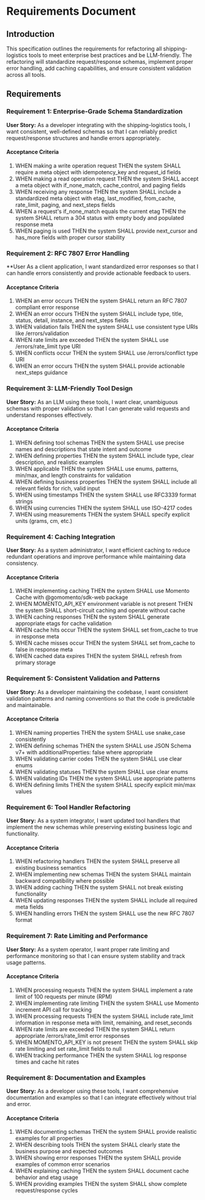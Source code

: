 # Requirements Document

## Introduction

This specification outlines the requirements for refactoring all shipping-logistics tools to meet enterprise best practices and be LLM-friendly. The refactoring will standardize request/response schemas, implement proper error handling, add caching capabilities, and ensure consistent validation across all tools.

## Requirements

### Requirement 1: Enterprise-Grade Schema Standardization

**User Story:** As a developer integrating with the shipping-logistics tools, I want consistent, well-defined schemas so that I can reliably predict request/response structures and handle errors appropriately.

#### Acceptance Criteria

1. WHEN making a write operation request THEN the system SHALL require a meta object with idempotency_key and request_id fields
2. WHEN making a read operation request THEN the system SHALL accept a meta object with if_none_match, cache_control, and paging fields
3. WHEN receiving any response THEN the system SHALL include a standardized meta object with etag, last_modified, from_cache, rate_limit, paging, and next_steps fields
4. WHEN a request's if_none_match equals the current etag THEN the system SHALL return a 304 status with empty body and populated response meta
5. WHEN paging is used THEN the system SHALL provide next_cursor and has_more fields with proper cursor stability

### Requirement 2: RFC 7807 Error Handling

**User As a client application, I want standardized error responses so that I can handle errors consistently and provide actionable feedback to users.

#### Acceptance Criteria

1. WHEN an error occurs THEN the system SHALL return an RFC 7807 compliant error response
2. WHEN an error occurs THEN the system SHALL include type, title, status, detail, instance, and next_steps fields
3. WHEN validation fails THEN the system SHALL use consistent type URIs like /errors/validation
4. WHEN rate limits are exceeded THEN the system SHALL use /errors/rate_limit type URI
5. WHEN conflicts occur THEN the system SHALL use /errors/conflict type URI
6. WHEN an error occurs THEN the system SHALL provide actionable next_steps guidance

### Requirement 3: LLM-Friendly Tool Design

**User Story:** As an LLM using these tools, I want clear, unambiguous schemas with proper validation so that I can generate valid requests and understand responses effectively.

#### Acceptance Criteria

1. WHEN defining tool schemas THEN the system SHALL use precise names and descriptions that state intent and outcome
2. WHEN defining properties THEN the system SHALL include type, clear description, and realistic examples
3. WHEN applicable THEN the system SHALL use enums, patterns, min/max, and length constraints for validation
4. WHEN defining business properties THEN the system SHALL include all relevant fields for rich, valid input
5. WHEN using timestamps THEN the system SHALL use RFC3339 format strings
6. WHEN using currencies THEN the system SHALL use ISO-4217 codes
7. WHEN using measurements THEN the system SHALL specify explicit units (grams, cm, etc.)

### Requirement 4: Caching Integration

**User Story:** As a system administrator, I want efficient caching to reduce redundant operations and improve performance while maintaining data consistency.

#### Acceptance Criteria

1. WHEN implementing caching THEN the system SHALL use Momento Cache with @gomomento/sdk-web package
2. WHEN MOMENTO_API_KEY environment variable is not present THEN the system SHALL short-circuit caching and operate without cache
3. WHEN caching responses THEN the system SHALL generate appropriate etags for cache validation
4. WHEN cache hits occur THEN the system SHALL set from_cache to true in response meta
5. WHEN cache misses occur THEN the system SHALL set from_cache to false in response meta
6. WHEN cached data expires THEN the system SHALL refresh from primary storage

### Requirement 5: Consistent Validation and Patterns

**User Story:** As a developer maintaining the codebase, I want consistent validation patterns and naming conventions so that the code is predictable and maintainable.

#### Acceptance Criteria

1. WHEN naming properties THEN the system SHALL use snake_case consistently
2. WHEN defining schemas THEN the system SHALL use JSON Schema v7+ with additionalProperties: false where appropriate
3. WHEN validating carrier codes THEN the system SHALL use clear enums
4. WHEN validating statuses THEN the system SHALL use clear enums
5. WHEN validating IDs THEN the system SHALL use appropriate patterns
6. WHEN defining limits THEN the system SHALL specify explicit min/max values

### Requirement 6: Tool Handler Refactoring

**User Story:** As a system integrator, I want updated tool handlers that implement the new schemas while preserving existing business logic and functionality.

#### Acceptance Criteria

1. WHEN refactoring handlers THEN the system SHALL preserve all existing business semantics
2. WHEN implementing new schemas THEN the system SHALL maintain backward compatibility where possible
3. WHEN adding caching THEN the system SHALL not break existing functionality
4. WHEN updating responses THEN the system SHALL include all required meta fields
5. WHEN handling errors THEN the system SHALL use the new RFC 7807 format

### Requirement 7: Rate Limiting and Performance

**User Story:** As a system operator, I want proper rate limiting and performance monitoring so that I can ensure system stability and track usage patterns.

#### Acceptance Criteria

1. WHEN processing requests THEN the system SHALL implement a rate limit of 100 requests per minute (RPM)
2. WHEN implementing rate limiting THEN the system SHALL use Momento increment API call for tracking
3. WHEN processing requests THEN the system SHALL include rate_limit information in response meta with limit, remaining, and reset_seconds
4. WHEN rate limits are exceeded THEN the system SHALL return appropriate /errors/rate_limit error responses
5. WHEN MOMENTO_API_KEY is not present THEN the system SHALL skip rate limiting and set rate_limit fields to null
6. WHEN tracking performance THEN the system SHALL log response times and cache hit rates

### Requirement 8: Documentation and Examples

**User Story:** As a developer using these tools, I want comprehensive documentation and examples so that I can integrate effectively without trial and error.

#### Acceptance Criteria

1. WHEN documenting schemas THEN the system SHALL provide realistic examples for all properties
2. WHEN describing tools THEN the system SHALL clearly state the business purpose and expected outcomes
3. WHEN showing error responses THEN the system SHALL provide examples of common error scenarios
4. WHEN explaining caching THEN the system SHALL document cache behavior and etag usage
5. WHEN providing examples THEN the system SHALL show complete request/response cycles
